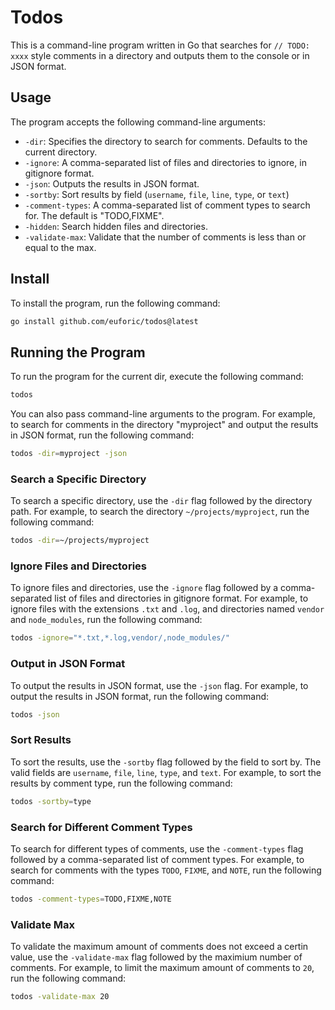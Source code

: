 # Todos

This is a command-line program written in Go that searches for `// TODO: xxxx` style comments in a directory and outputs them to the console or in JSON format.

## Usage

The program accepts the following command-line arguments:

- `-dir`: Specifies the directory to search for comments. Defaults to the current directory.
- `-ignore`: A comma-separated list of files and directories to ignore, in gitignore format.
- `-json`: Outputs the results in JSON format.
- `-sortby`: Sort results by field (`username`, `file`, `line`, `type`, or `text`)
- `-comment-types`: A comma-separated list of comment types to search for. The default is "TODO,FIXME".
- `-hidden`: Search hidden files and directories.
- `-validate-max`: Validate that the number of comments is less than or equal to the max.

## Install

To install the program, run the following command:

```bash
go install github.com/euforic/todos@latest
```

## Running the Program

To run the program for the current dir, execute the following command:

```bash
todos
```

You can also pass command-line arguments to the program. For example, to search for comments in the directory "myproject" and output the results in JSON format, run the following command:

```bash
todos -dir=myproject -json
```

### Search a Specific Directory

To search a specific directory, use the `-dir` flag followed by the directory path. For example, to search the directory `~/projects/myproject`, run the following command:

```bash
todos -dir=~/projects/myproject
```

### Ignore Files and Directories

To ignore files and directories, use the `-ignore` flag followed by a comma-separated list of files and directories in gitignore format. For example, to ignore files with the extensions `.txt` and `.log`, and directories named `vendor` and `node_modules`, run the following command:

```bash
todos -ignore="*.txt,*.log,vendor/,node_modules/"
```

### Output in JSON Format

To output the results in JSON format, use the `-json` flag. For example, to output the results in JSON format, run the following command:

```bash
todos -json
```

### Sort Results

To sort the results, use the `-sortby` flag followed by the field to sort by. The valid fields are `username`, `file`, `line`, `type`, and `text`. For example, to sort the results by comment type, run the following command:

```bash
todos -sortby=type
```

### Search for Different Comment Types

To search for different types of comments, use the `-comment-types` flag followed by a comma-separated list of comment types. For example, to search for comments with the types `TODO`, `FIXME`, and `NOTE`, run the following command:

```bash
todos -comment-types=TODO,FIXME,NOTE
```

### Validate Max

To validate the maximum amount of comments does not exceed a certin value, use the `-validate-max` flag followed by the maximium number of comments. For example, to limit the maximum amount of comments to `20`, run the following command:

```bash
todos -validate-max 20
```

